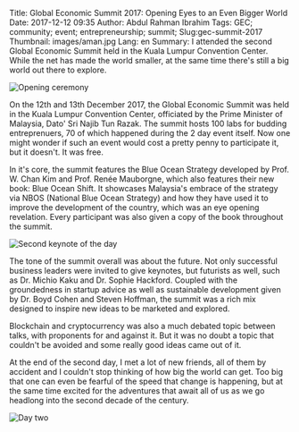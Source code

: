 Title: Global Economic Summit 2017: Opening Eyes to an Even Bigger World
Date: 2017-12-12 09:35
Author: Abdul Rahman Ibrahim
Tags: GEC; community; event; entrepreneurship; summit;
Slug:gec-summit-2017
Thumbnail: images/aman.jpg
Lang: en
Summary: I attended the second Global Economic Summit held in the Kuala Lumpur Convention Center. While the net has made the world smaller, at the same time there's still a big world out there to explore.

![Opening ceremony](/images/gec2017/opening.jpg)

On the 12th and 13th December 2017, the Global Economic Summit was held in the Kuala Lumpur Convention Center, officiated by the Prime Minister of Malaysia, Dato' Sri Najib Tun Razak. The summit hosts 100 labs for budding entreprenuers, 70 of which happened during the 2 day event itself. Now one might wonder if such an event would cost a pretty penny to participate it, but it doesn't. It was free.

In it's core, the summit features the Blue Ocean Strategy developed by Prof. W. Chan Kim and Prof. Renée Mauborgne, which also features their new book: Blue Ocean Shift. It showcases Malaysia's embrace of the strategy via NBOS (National Blue Ocean Strategy) and how they have used it to improve the development of the country, which was an eye opening revelation. Every participant was also given a copy of the book throughout the summit.

![Second keynote of the day](/images/gec2017/kaku.jpg)

The tone of the summit overall was about the future. Not only successful business leaders were invited to give keynotes, but futurists as well, such as Dr. Michio Kaku and Dr. Sophie Hackford. Coupled with the groundedness in startup advice as well as sustainable development given by Dr. Boyd Cohen and Steven Hoffman, the summit was a rich mix designed to inspire new ideas to be marketed and explored.

Blockchain and cryptocurrency was also a much debated topic between talks, with proponents for and against it. But it was no doubt a topic that couldn't be avoided and some really good ideas came out of it.

At the end of the second day, I met a lot of new friends, all of them by accident and I couldn't stop thinking of how big the world can get. Too big that one can even be fearful of the speed that change is happening, but at the same time excited for the adventures that await all of us as we go headlong into the second decade of the century.

![Day two](/images/gec2017/daytwo.jpg)
